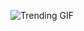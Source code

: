 
<!-- GIF_SECTION -->
![Trending GIF](https://media2.giphy.com/media/v1.Y2lkPThiYjIxNzcyYWtldnZobm02M3B5b2h5c2Fob3I5YmplNzlqbnZjeDNtaXgwNTd3MSZlcD12MV9naWZzX3NlYXJjaCZjdD1n/aHiv481xki1WdhQonS/giphy.gif)
<!-- END_GIF_SECTION -->
